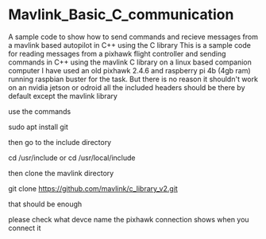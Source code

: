 # Mavlink_Basic_C_communication
A sample code to show how to send commands and recieve messages from a mavlink based autopilot in C++ using the C library
This is a sample code for reading messages from a pixhawk flight controller and sending commands in C++ using the mavlink C library on a linux based companion computer
I have used an old pixhawk 2.4.6 and raspberry pi 4b (4gb ram) running raspbian buster for the task. But there is no reason it shouldn't work on an nvidia jetson or odroid
all the included headers should be there by default except the mavlink library

use the commands

sudo apt install git

then go to the include directory

cd /usr/include or cd /usr/local/include

then clone the mavlink directory

git clone https://github.com/mavlink/c_library_v2.git

that should be enough

please check what devce name the pixhawk connection shows when you connect it

